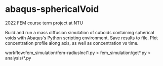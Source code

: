 # abaqus-sphericalVoid

2022 FEM course term project at NTU

Build and run a mass diffusion simulation of cuboids containing spherical voids with Abaqus's Python scripting environment.
Save results to file.
Plot concentration profile along axis, as well as concentration vs time.


workflow:fem_simulation/fem-radiusIncl1.py > fem_simulation/get*.py > analysis/*.py
